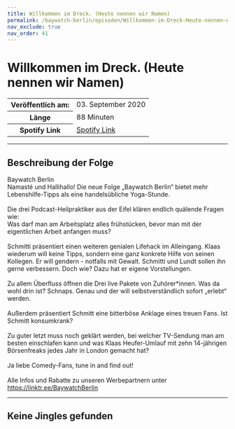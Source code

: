 ```yaml
---
title: Willkommen im Dreck. (Heute nennen wir Namen)
permalink: /baywatch-berlin/episoden/Willkommen-im-Dreck-Heute-nennen-wir-Namen
nav_exclude: true
nav_order: 41
---
```


# Willkommen im Dreck. (Heute nennen wir Namen)
<table class="resp-table dcf-table dcf-table-responsive dcf-table-bordered dcf-table-striped dcf-w-100%">
                    <tbody>
                        <tr>
                            <th scope="row">Veröffentlich am:</th>
                            <td data-label="Veröffentlich am:">03. September 2020</td>
                        </tr>
                        <tr>
                            <th scope="row">Länge </th>
                            <td data-label="Länge ">88 Minuten</td>
                        </tr><tr>
                                <th scope="row">Spotify Link</th>
                                <td data-label="Spotify Link"><a href="https://open.spotify.com/episode/55ofzIJ3oeY19GvpGjElmt">Spotify Link</a></td>
                            </tr></tbody>
                </table>

***

## Beschreibung der Folge

<div>
Baywatch Berlin <br> Namasté und Hallihallo! Die neue Folge „Baywatch Berlin“ bietet mehr Lebenshilfe-Tipps als eine handelsübliche Yoga-Stunde. <br>  <br> Die drei Podcast-Heilpraktiker aus der Eifel klären endlich quälende Fragen wie:  <br> Was darf man am Arbeitsplatz alles frühstücken, bevor man mit der eigentlichen Arbeit anfangen muss?  <br>  <br> Schmitti präsentiert einen weiteren genialen Lifehack im Alleingang. Klaas wiederum will keine Tipps, sondern eine ganz konkrete Hilfe von seinen Kollegen. Er will gendern - notfalls mit Gewalt. Schmitti und Lundt sollen ihn gerne verbessern. Doch wie? Dazu hat er eigene Vorstellungen.  <br>  <br> Zu allem Überfluss öffnen die Drei live Pakete von Zuhörer*innen. Was da wohl drin ist? Schnaps. Genau und der will selbstverständlich sofort „erlebt“ werden. <br>  <br> Außerdem präsentiert Schmitt eine bitterböse Anklage eines treuen Fans. Ist Schmitt konsumkrank? <br>  <br> Zu guter letzt muss noch geklärt werden, bei welcher TV-Sendung man am besten einschlafen kann und was Klaas Heufer-Umlauf mit zehn 14-jährigen Börsenfreaks jedes Jahr in London gemacht hat? <br>  <br> Ja liebe Comedy-Fans, tune in and find out! <br>  <br> Alle Infos und Rabatte zu unseren Werbepartnern unter <a href="https://linktr.ee/BaywatchBerlin">https://linktr.ee/BaywatchBerlin</a>  
</div>

***

## Keine Jingles gefunden